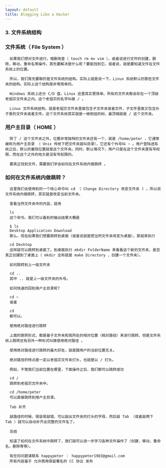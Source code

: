 ```yaml
---
layout: default
title: Blogging Like a Hacker
---
```





###   3. 文件系统结构

###  文件系统（ File System ）

      如果我们想对文件进行，增删改查（ touch rm mv vim ），或者说进行文件的创建，删除，移动，重命名等操作，首先要解决是什么呢？要能找到它。或者说，就是要知道文件在文件系统上的位置。

      所以，我们首先要聊的是文件系统的结构。实际上就是说一下，Linux 系统默认的那些文件夹的结构。实际上这个结构是非常简单的。

      Windows 系统上还分 C/D 盘，Linux 这里其实更简单。所有的文件夹都会存在一个顶级老祖宗文件夹之内。这个老祖宗的名字叫做 / 。

      Linux 文件系统结构，就是老祖宗文件夹里面包含子文件夹或者文件，子文件里面又包含孙子辈的文件夹或者文件。这个文件系统其实就是一根倒挂的树，最顶端就是 / 这个文件夹。

###   用户主目录（ HOME ）

      除了 / 这个文件夹之外，位置非常独特的文件夹还有一个，就是 /home/peter ，它通常被称为用户主目录 （ Unix 传统下把文件夹就叫目录），它还有个外号叫 ~ 。用户登陆进系统之后，默认的着陆位置就是这个文件夹。同时，默认情况下，用户只是在这个文件夹里有写权限，而在这个之外的地方是没有写权限的。

      要真正找到文件，需要我们学会如何在文件系统内做跳转 。

###  如何在文件系统内做跳转？

      这里我们会使用到的一个核心命令叫 cd （ Change Directory 改变文件夹 ) 。所以说文件系统内做跳转，其实就是改变当前文件夹。

      查看当然文件夹中的内容，就用

      ls
      这个命令。我们可以看到的输出结果大概是

      $ ls
      Desktop Application Download
      那么，现在如果我们想要跳转到桌面（或者说就是把当然文件夹改变为桌面），那就来执行

      cd Desktop
      这样就可以跳转到桌面了。到桌面执行 mkdir FolderName 来看看这个新的文件夹，是否真正创建到了桌面上（ mkdir 全称就是 make Directory ，创建一个文件夹）。

      如何跳转到上一级文件夹

      cd ..
      其中 .. 就是上一级文件夹的外号。

      如何快速的回到用户主目录呢?

      cd ~
      或者

      cd  
      都可以。

      使用绝对路径进行跳转

      上面的跳转形式，都是基于文件夹和我所处的相对位置（相对路径）来进行跳转。但是文件系统上跳转还有另外一种形式叫做使用绝对路径 。

      使用绝对路径进行跳转的最大好处，就是跟用户的当前位置无关。

      绝对路径的特点是一定以老祖宗文件夹打头，也就是以 / 打头。

      例如，不管我们当前位置在哪里，下面操作之后，我们都可以跳转成功

      cd /
      跳转到老祖宗文件夹中。

      cd /home/peter
      可以直接跳转到用户主目录。

      Tab 补齐

      敲路径的时候，很容易敲错，可以敲出文件夹的打头的字母，然后敲 Tab （或者敲两下 Tab ）就可以自动补齐出完整的文件名了。

      总结

      知道了如何在文件系统中跳转了，我们就可以进一步学习各种文件操作了（创建，移动，重命名，删除等等）。

      有任何问题请联系 happypeter ： happypeter1983@gmail.com
      所有内容基于 允许商用保留署名的 CC 协议 发布
